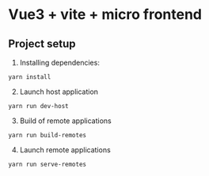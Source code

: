 # Vue3 + vite + micro frontend

## Project setup

1. Installing dependencies:
```shell
yarn install
```

2. Launch host application
```shell
yarn run dev-host
```

3. Build of remote applications
```shell
yarn run build-remotes
```

4. Launch remote applications
```shell
yarn run serve-remotes
```

